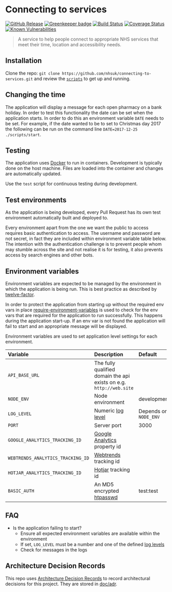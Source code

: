 # Connecting to services

[![GitHub Release](https://img.shields.io/github/release/nhsuk/connecting-to-services.svg)](https://github.com/nhsuk/connecting-to-services/releases/latest/)
[![Greenkeeper badge](https://badges.greenkeeper.io/nhsuk/connecting-to-services.svg)](https://greenkeeper.io/)
[![Build Status](https://travis-ci.org/nhsuk/connecting-to-services.svg?branch=master)](https://travis-ci.org/nhsuk/connecting-to-services)
[![Coverage Status](https://coveralls.io/repos/github/nhsuk/connecting-to-services/badge.svg?branch=master)](https://coveralls.io/github/nhsuk/connecting-to-services?branch=master)
[![Known Vulnerabilities](https://snyk.io/test/github/nhsuk/connecting-to-services/badge.svg)](https://snyk.io/test/github/nhsuk/connecting-to-services)

> A service to help people connect to appropriate NHS services that
meet their time, location and accessibility needs.

## Installation

Clone the repo: `git clone https://github.com/nhsuk/connecting-to-services.git`
and review the [`scripts`](scripts) to get up and running.

## Changing the time

The application will display a message for each open pharmacy on a bank holiday.
In order to test this functionality the date can be set when the application
starts. In order to do this an environment variable `DATE` needs to be set. For
example, if the date wanted to be to set to Christmas day 2017 the following
can be run on the command line `DATE=2017-12-25 ./scripts/start`.

## Testing

The application uses [Docker](https://www.docker.com/) to run in containers.
Development is typically done on the host machine. Files are loaded into the
container and changes are automatically updated.

Use the `test` script for continuous testing during development.

## Test environments

As the application is being developed, every Pull Request has its own test
environment automatically built and deployed to.

Every environment apart from the one we want the public to access requires
basic authentication to access. The username and password are not secret, in
fact they are included within environment variable table below.
The intention with the authentication challenge is to prevent people whom may
stumble across the site and not realise it is for testing, it also prevents
access by search engines and other bots.

## Environment variables

Environment variables are expected to be managed by the environment in which
the application is being run. This is best practice as described by
[twelve-factor](https://12factor.net/config).

In order to protect the application from starting up without the required
env vars in place
[require-environment-variables](https://www.npmjs.com/package/require-environment-variables)
is used to check for the env vars that are required for the application to run
successfully.
This happens during the application start-up. If an env var is not found the
application will fail to start and an appropriate message will be displayed.

Environment variables are used to set application level settings for each
environment.

| Variable                           | Description                                                                                   | Default                   | Required   |
| :--------------------------------- | :-------------------------------------------------------------------------------------------- | :------------------------ | ---------- |
| `API_BASE_URL`                     | The fully qualified domain the api exists on e.g. `http://web.site`                           |                           | Yes        |
| `NODE_ENV`                         | Node environment                                                                              | development               |            |
| `LOG_LEVEL`                        | Numeric [log level](https://github.com/trentm/node-bunyan#levels)                             | Depends on `NODE_ENV`     |            |
| `PORT`                             | Server port                                                                                   | 3000                      |            |
| `GOOGLE_ANALYTICS_TRACKING_ID`     | [Google Analytics](https://www.google.co.uk/analytics) property id                            |                           |            |
| `WEBTRENDS_ANALYTICS_TRACKING_ID`  | [Webtrends](https://www.webtrends.com/) tracking id                                           |                           |            |
| `HOTJAR_ANALYTICS_TRACKING_ID`     | [Hotjar](https://www.hotjar.com/) tracking id                                                 |                           |            |
| `BASIC_AUTH`                       | An MD5 encrypted [htpasswd](https://httpd.apache.org/docs/2.4/misc/password_encryptions.html) | test:test                 |            |

## FAQ

* Is the application failing to start?
  * Ensure all expected environment variables are available within the environment
  * If set, `LOG_LEVEL` must be a number and one of the defined [log levels](https://github.com/trentm/node-bunyan#levels)
  * Check for messages in the logs

## Architecture Decision Records

This repo uses
[Architecture Decision Records](http://thinkrelevance.com/blog/2011/11/15/documenting-architecture-decisions)
to record architectural decisions for this project.
They are stored in [doc/adr](doc/adr).
